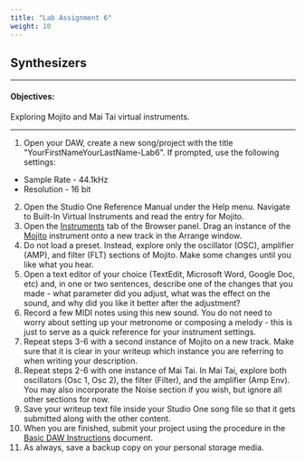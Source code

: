 ```yaml
---
title: "Lab Assignment 6"
weight: 10
---
```


<!-- # Lab Assignment 6 -->

## Synthesizers

---

#### Objectives:

Exploring Mojito and Mai Tai virtual instruments.

---

1.  Open your DAW, create a new song/project with the title "YourFirstNameYourLastName-Lab6". If prompted, use the following settings:

* Sample Rate - 44.1kHz
* Resolution - 16 bit

2.  Open the Studio One Reference Manual under the Help menu. Navigate to Built-In Virtual Instruments and read the entry for Mojito.
3.  Open the [Instruments](DAW-instructions/browsing-for-instruments.md) tab of the Browser panel. Drag an instance of the [Mojito](DAW-instructions/mojito.md) instrument onto a new track in the Arrange window.
4.  Do not load a preset. Instead, explore only the oscillator (OSC), amplifier (AMP), and filter (FLT) sections of Mojito. Make some changes until you like what you hear.
5.  Open a text editor of your choice (TextEdit, Microsoft Word, Google Doc, etc) and, in one or two sentences, describe one of the changes that you made - what parameter did you adjust, what was the effect on the sound, and why did you like it better after the adjustment?
6.  Record a few MIDI notes using this new sound. You do not need to worry about setting up your metronome or composing a melody - this is just to serve as a quick reference for your instrument settings.
7.  Repeat steps 3-6 with a second instance of Mojito on a new track. Make sure that it is clear in your writeup which instance you are referring to when writing your description.
8.  Repeat steps 2-6 with one instance of Mai Tai. In Mai Tai, explore both oscillators (Osc 1, Osc 2), the filter (Filter), and the amplifier (Amp Env). You may also incorporate the Noise section if you wish, but ignore all other sections for now.
9.  Save your writeup text file inside your Studio One song file so that it gets submitted along with the other content.
10. When you are finished, submit your project using the procedure in the [Basic DAW Instructions](DAW-instructions/basic-submission-instructions.md#submitting-a-song) document.
11. As always, save a backup copy on your personal storage media.
